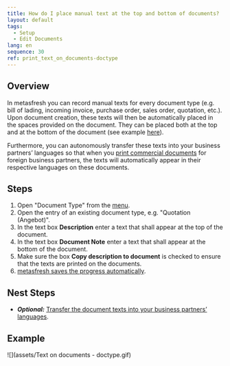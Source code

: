 ```yaml
---
title: How do I place manual text at the top and bottom of documents?
layout: default
tags:
  - Setup
  - Edit Documents
lang: en
sequence: 30
ref: print_text_on_documents-doctype
---
```


## Overview
In metasfresh you can record manual texts for every document type (e.g. bill of lading, incoming invoice, purchase order, sales order, quotation, etc.). Upon document creation, these texts will then be automatically placed in the spaces provided on the document. They can be placed both at the top and at the bottom of the document (see example [here](Print_text_on_documents-general)).

Furthermore, you can autonomously transfer these texts into your business partners’ languages so that when you [print commercial documents](PrintPreview) for foreign business partners, the texts will automatically appear in their respective languages on these documents.

## Steps
1. Open "Document Type" from the [menu](Menu).
1. Open the entry of an existing document type, e.g. "Quotation (Angebot)".
1. In the text box **Description** enter a text that shall appear at the top of the document.
1. In the text box **Document Note** enter a text that shall appear at the bottom of the document.
1. Make sure the box **Copy description to document** is checked to ensure that the texts are printed on the documents.
1. [metasfresh saves the progress automatically](Saveindicator).

## Nest Steps
- ***Optional:*** [Transfer the document texts into your business partners’ languages](Translate_document_texts-doctype).

## Example
![](assets/Text on documents - doctype.gif)
